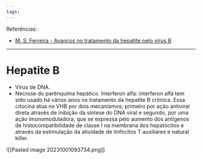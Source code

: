 ```yaml
---
tags:
---
```

Referências: 
* [M. S. Ferreira - Avanços no tratamento da hepatite pelo vírus B](https://click.endnote.com/viewer?doi=10.1590%2Fs0037-86822007000400016&token=WzQwNDM3MjgsIjEwLjE1OTAvczAwMzctODY4MjIwMDcwMDA0MDAwMTYiXQ.LfJHYcElK_LqLxYWGoYzAymGEPM)

---
# Hepatite B
* Vírus de DNA. 
* Necrose do parênquima hepático. 
Interferon alfa: interferon alfa tem sido usado há vários anos no tratamento da hepatite B crônica. Essa citocina atua no VHB por dois mecanismos; primeiro por ação antiviral direta através de inibição da síntese do DNA viral e segundo, por uma ação imunomoduladora, que se expressa pelo aumento dos antígenos de histocompatibilidade de classe I na membrana dos hepatócitos e através da estimulação da atividade de linfócitos T auxiliares e natural killer.

![[Pasted image 20231001093734.png]]

[^1]: 
[^2]: 